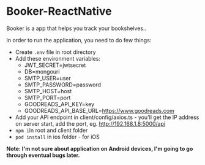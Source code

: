 # Booker-ReactNative
Booker is a app that helps you track your bookshelves..

In order to run the application, you need to do few things:

* Create `.env` file in root directory
* Add these environment variables:
    * JWT_SECRET=jwtsecret
    * DB=mongouri
    * SMTP_USER=user
    * SMTP_PASSWORD=password
    * SMTP_HOST=host
    * SMTP_PORT=port
    * GOODREADS_API_KEY=key
    * GOODREADS_API_BASE_URL=https://www.goodreads.com
* Add your API endpoint in client/config/axios.ts - you'll get the IP address on server start, add the port, eg. http://192.168.1.8:5000/api 
* `npm i`in root and client folder
* `pod install` in ios folder - for iOS


**Note: I'm not sure about application on Android devices, I'm going to go through eventual bugs later.**
